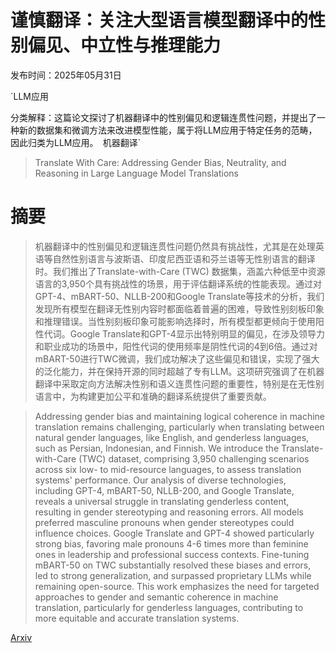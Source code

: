 # 谨慎翻译：关注大型语言模型翻译中的性别偏见、中立性与推理能力

发布时间：2025年05月31日

`LLM应用

分类解释：这篇论文探讨了机器翻译中的性别偏见和逻辑连贯性问题，并提出了一种新的数据集和微调方法来改进模型性能，属于将LLM应用于特定任务的范畴，因此归类为LLM应用。` `机器翻译`

> Translate With Care: Addressing Gender Bias, Neutrality, and Reasoning in Large Language Model Translations

# 摘要

> 机器翻译中的性别偏见和逻辑连贯性问题仍然具有挑战性，尤其是在处理英语等自然性别语言与波斯语、印度尼西亚语和芬兰语等无性别语言的翻译时。我们推出了Translate-with-Care (TWC) 数据集，涵盖六种低至中资源语言的3,950个具有挑战性的场景，用于评估翻译系统的性能表现。通过对GPT-4、mBART-50、NLLB-200和Google Translate等技术的分析，我们发现所有模型在翻译无性别内容时都面临着普遍的困难，导致性别刻板印象和推理错误。当性别刻板印象可能影响选择时，所有模型都更倾向于使用阳性代词。Google Translate和GPT-4显示出特别明显的偏见，在涉及领导力和职业成功的场景中，阳性代词的使用频率是阴性代词的4到6倍。通过对mBART-50进行TWC微调，我们成功解决了这些偏见和错误，实现了强大的泛化能力，并在保持开源的同时超越了专有LLM。这项研究强调了在机器翻译中采取定向方法解决性别和语义连贯性问题的重要性，特别是在无性别语言中，为构建更加公平和准确的翻译系统提供了重要贡献。

> Addressing gender bias and maintaining logical coherence in machine translation remains challenging, particularly when translating between natural gender languages, like English, and genderless languages, such as Persian, Indonesian, and Finnish. We introduce the Translate-with-Care (TWC) dataset, comprising 3,950 challenging scenarios across six low- to mid-resource languages, to assess translation systems' performance. Our analysis of diverse technologies, including GPT-4, mBART-50, NLLB-200, and Google Translate, reveals a universal struggle in translating genderless content, resulting in gender stereotyping and reasoning errors. All models preferred masculine pronouns when gender stereotypes could influence choices. Google Translate and GPT-4 showed particularly strong bias, favoring male pronouns 4-6 times more than feminine ones in leadership and professional success contexts. Fine-tuning mBART-50 on TWC substantially resolved these biases and errors, led to strong generalization, and surpassed proprietary LLMs while remaining open-source. This work emphasizes the need for targeted approaches to gender and semantic coherence in machine translation, particularly for genderless languages, contributing to more equitable and accurate translation systems.

[Arxiv](https://arxiv.org/abs/2506.00748)